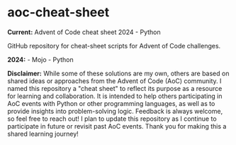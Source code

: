 # aoc-cheat-sheet  
**Current:** Advent of Code cheat sheet 2024 - Python

GitHub repository for cheat-sheet scripts for Advent of Code challenges.

**2024:** - Mojo - Python 

**Disclaimer:** While some of these solutions are my own, others are based on shared ideas or approaches from the Advent of Code (AoC) community. I named this repository a "cheat sheet" to reflect its purpose as a resource for learning and collaboration. It is intended to help others participating in AoC events with Python or other programming languages, as well as to provide insights into problem-solving logic. Feedback is always welcome, so feel free to reach out! I plan to update this repository as I continue to participate in future or revisit past AoC events. Thank you for making this a shared learning journey!
